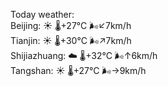 Today weather:  
Beijing: ☀️   🌡️+27°C 🌬️↙7km/h  
Tianjin: ☀️   🌡️+30°C 🌬️↗7km/h  
Shijiazhuang: ☁️   🌡️+32°C 🌬️↑6km/h  
Tangshan: ☀️   🌡️+27°C 🌬️→9km/h  
